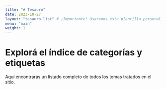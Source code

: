 ```yaml
---
title: "# Tesauro"
date: 2023-10-27
layout: "tesauro-list" # ¡Importante! Usaremos esta plantilla personalizada
menu: "main"
weight: 1
---
```


# Explorá el índice de categorías y etiquetas

Aquí encontrarás un listado completo de todos los temas tratados en el sitio.
